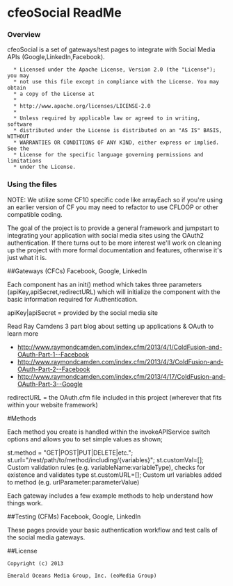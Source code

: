 # cfeoSocial ReadMe

### Overview
cfeoSocial is a set of gateways/test pages to integrate with Social Media APIs (Google,LinkedIn,Facebook).

```
  * Licensed under the Apache License, Version 2.0 (the "License"); you may
  * not use this file except in compliance with the License. You may obtain
  * a copy of the License at
  *
  * http://www.apache.org/licenses/LICENSE-2.0
  *
  * Unless required by applicable law or agreed to in writing, software
  * distributed under the License is distributed on an "AS IS" BASIS, WITHOUT
  * WARRANTIES OR CONDITIONS OF ANY KIND, either express or implied. See the
  * License for the specific language governing permissions and limitations
  * under the License.

```

### Using the files

NOTE:  We utilize some CF10 specific code like arrayEach so if you're using an earlier version of CF you may need to refactor to use CFLOOP or other compatible coding.

The goal of the project is to provide a general framework and jumpstart to integrating your application with social media sites using the OAuth2 authentication.  If there turns out to be more interest we'll work on cleaning up the project with more formal documentation and features, otherwise it's just what it is.

##Gateways (CFCs)
Facebook, Google, LinkedIn

Each component has an init() method which takes three parameters (apiKey,apiSecret,redirectURL) which will initialize the component with the basic information required for Authentication.

apiKey|apiSecret = provided by the social media site  

Read Ray Camdens 3 part blog about setting up applications & OAuth to learn more
 - http://www.raymondcamden.com/index.cfm/2013/4/1/ColdFusion-and-OAuth-Part-1--Facebook
 - http://www.raymondcamden.com/index.cfm/2013/4/3/ColdFusion-and-OAuth-Part-2--Facebook
 - http://www.raymondcamden.com/index.cfm/2013/4/17/ColdFusion-and-OAuth-Part-3--Google

 redirectURL = the OAuth.cfm file included in this project (wherever that fits within your website framework)

#Methods

Each method you create is handled within the invokeAPIService switch options and allows you to set simple values as shown;

st.method = "GET|POST|PUT|DELETE|etc.";
st.url="/rest/path/to/method/including/{variables}";
st.customVal=[]; Custom validation rules (e.g. variableName:variableType), checks for existence and validates type
st.customURL=[]; Custom url variables added to method (e.g. urlParameter:parameterValue)

Each gateway includes a few example methods to help understand how things work.

##Testing (CFMs)
Facebook, Google, LinkedIn

These pages provide your basic authentication workflow and test calls of the social media gateways.



##License
```
Copyright (c) 2013

Emerald Oceans Media Group, Inc. (eoMedia Group)

```